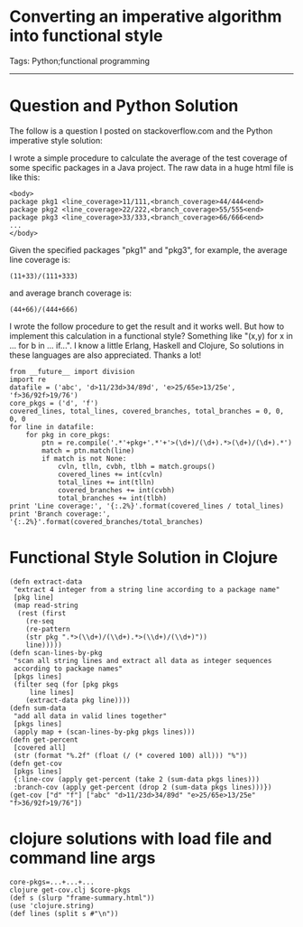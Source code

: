 # Converting an imperative algorithm into functional style
Tags: Python;functional programming

------

# Question and Python Solution

The follow is a question I posted on stackoverflow.com and
the Python imperative style solution:

I wrote a simple procedure to calculate the average of the test coverage of some
specific packages in a Java project.
The raw data in a huge html file is like this: 

    <body> 
    package pkg1 <line_coverage>11/111,<branch_coverage>44/444<end> 
    package pkg2 <line_coverage>22/222,<branch_coverage>55/555<end> 
    package pkg3 <line_coverage>33/333,<branch_coverage>66/666<end> 
    ... 
    </body> 

Given the specified packages "pkg1" and "pkg3", for example,
the average line coverage is: 

    (11+33)/(111+333) 

and average branch coverage is: 

    (44+66)/(444+666) 

I wrote the follow procedure to get the result and it works well.
But how to implement this calculation in a functional style?
Something like "(x,y) for x in ... for b in ... if...".
I know a little Erlang, Haskell and Clojure,
So solutions in these languages are also appreciated. Thanks a lot! 

    from __future__ import division 
    import re 
    datafile = ('abc', 'd>11/23d>34/89d', 'e>25/65e>13/25e', 'f>36/92f>19/76') 
    core_pkgs = ('d', 'f') 
    covered_lines, total_lines, covered_branches, total_branches = 0, 0, 0, 0 
    for line in datafile: 
        for pkg in core_pkgs: 
            ptn = re.compile('.*'+pkg+'.*'+'>(\d+)/(\d+).*>(\d+)/(\d+).*') 
            match = ptn.match(line) 
            if match is not None: 
                cvln, tlln, cvbh, tlbh = match.groups() 
                covered_lines += int(cvln) 
                total_lines += int(tlln) 
                covered_branches += int(cvbh) 
                total_branches += int(tlbh) 
    print 'Line coverage:', '{:.2%}'.format(covered_lines / total_lines) 
    print 'Branch coverage:', '{:.2%}'.format(covered_branches/total_branches) 
 

# Functional Style Solution in Clojure

```
(defn extract-data 
 "extract 4 integer from a string line according to a package name" 
 [pkg line] 
 (map read-string 
  (rest (first 
    (re-seq 
    (re-pattern 
    (str pkg ".*>(\\d+)/(\\d+).*>(\\d+)/(\\d+)")) 
    line))))) 
(defn scan-lines-by-pkg 
 "scan all string lines and extract all data as integer sequences 
 according to package names" 
 [pkgs lines] 
 (filter seq (for [pkg pkgs 
     line lines] 
    (extract-data pkg line)))) 
(defn sum-data 
 "add all data in valid lines together" 
 [pkgs lines] 
 (apply map + (scan-lines-by-pkg pkgs lines))) 
(defn get-percent 
 [covered all] 
 (str (format "%.2f" (float (/ (* covered 100) all))) "%")) 
(defn get-cov 
 [pkgs lines] 
 {:line-cov (apply get-percent (take 2 (sum-data pkgs lines))) 
 :branch-cov (apply get-percent (drop 2 (sum-data pkgs lines)))}) 
(get-cov ["d" "f"] ["abc" "d>11/23d>34/89d" "e>25/65e>13/25e" "f>36/92f>19/76"]) 
```
 
# clojure solutions with load file and command line args

```
core-pkgs=...+...+...
clojure get-cov.clj $core-pkgs
(def s (slurp "frame-summary.html"))
(use 'clojure.string)
(def lines (split s #"\n"))
```
